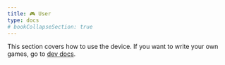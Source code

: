 ```yaml
---
title: 🎮 User
type: docs
# bookCollapseSection: true
---
```


This section covers how to use the device. If you want to write your own games, go to [dev docs](../dev/).
